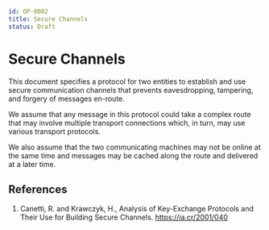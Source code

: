 ```yaml
id: OP-0002
title: Secure Channels
status: Draft
```

# Secure Channels

This document specifies a protocol for two entities to establish and use
secure communication channels that prevents eavesdropping, tampering, and
forgery of messages en-route.

We assume that any message in this protocol could take a complex route that
may involve multiple transport connections which, in turn, may use various
transport protocols.

We also assume that the two communicating machines may not be online at the
same time and messages may be cached along the route and delivered at a
later time.

## References

1. <span id="reference-1"></span>Canetti, R. and Krawczyk, H.,
Analysis of Key-Exchange Protocols and Their Use for Building Secure Channels.
https://ia.cr/2001/040
